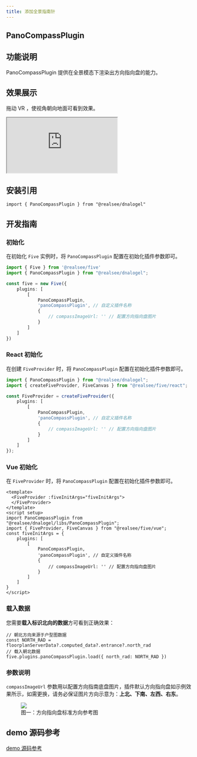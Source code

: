 ```yaml
---
title: 添加全景指南针
---
```


## **PanoCompassPlugin**

## 功能说明

PanoCompassPlugin 提供在全景模态下渲染出方向指向盘的能力。

## 效果展示

拖动 VR ，使视角朝向地面可看到效果。

<div className="docs-vr-normal">
  <iframe className="docs-vr-iframe" src="https://realsee-developer.github.io/dnalogel/src/PanoCompassPlugin/index.html"></iframe>
</div>

## 安装引用

```tsx
import { PanoCompassPlugin } from "@realsee/dnalogel"
```

## 开发指南

### 初始化

在初始化 `Five` 实例时，将 `PanoCompassPlugin` 配置在初始化插件参数即可。

```ts
import { Five } from '@realsee/five'
import { PanoCompassPlugin } from "@realsee/dnalogel";

const five = new Five({
    plugins: [
        [
            PanoCompassPlugin,
            'panoCompassPlugin', // 自定义插件名称
            { 
                // compassImageUrl: '' // 配置方向指向盘图片
            }
        ]
    ]
})
```

### React 初始化

在创建 `FiveProvider` 时，将 `PanoCompassPlugin` 配置在初始化插件参数即可。

```ts
import { PanoCompassPlugin } from "@realsee/dnalogel";
import { createFiveProvider, FiveCanvas } from "@realsee/five/react";

const FiveProvider = createFiveProvider({
    plugins: [
        [
            PanoCompassPlugin,
            'panoCompassPlugin', // 自定义插件名称
            { 
                // compassImageUrl: '' // 配置方向指向盘图片
            }
        ]
    ]
});
```

### Vue 初始化

在 `FiveProvider` 时，将 `PanoCompassPlugin` 配置在初始化插件参数即可。

```vue
<template>
  <FiveProvider :fiveInitArgs="fiveInitArgs">
  </FiveProvider>
</template>
<script setup>
import PanoCompassPlugin from "@realsee/dnalogel/libs/PanoCompassPlugin";
import { FiveProvider, FiveCanvas } from "@realsee/five/vue";
const fiveInitArgs = {
    plugins: [
        [
            PanoCompassPlugin,
            'panoCompassPlugin', // 自定义插件名称
            {
                // compassImageUrl: '' // 配置方向指向盘图片
            }
        ]
    ]
}
</script>
```

### 载入数据

您需要**载入标识北向的数据**方可看到正确效果：

```tsx
// 朝北方向来源于户型图数据
const NORTH_RAD = floorplanServerData?.computed_data?.entrance?.north_rad
// 载入朝北数据
five.plugins.panoCompassPlugin.load({ north_rad: NORTH_RAD })
```

### 参数说明

`compassImageUrl` 参数用以配置方向指南底盘图片，插件默认方向指向盘如示例效果所示，如需更换，请务必保证图片方向示意为：**上北、下南、左西、右东**。

<figure>
  <div style={{display: 'flex',     background: 'white',
    justifyContent: 'center',
    alignItems: 'center',}}>
    <div style={{flex:1}}><img style={{width:'100%'}} src="//vrlab-public.ljcdn.com/common/file/web/9a1efcbb-0fe1-4cbe-904c-f3be5eefdd4a.jpg
" /></div>
  </div>
  <figcaption>图一：方向指向盘标准方向参考图</figcaption>
</figure>

## demo 源码参考

[demo 源码参考](https://github.com/realsee-developer/dnalogel/tree/main/examples/src)
